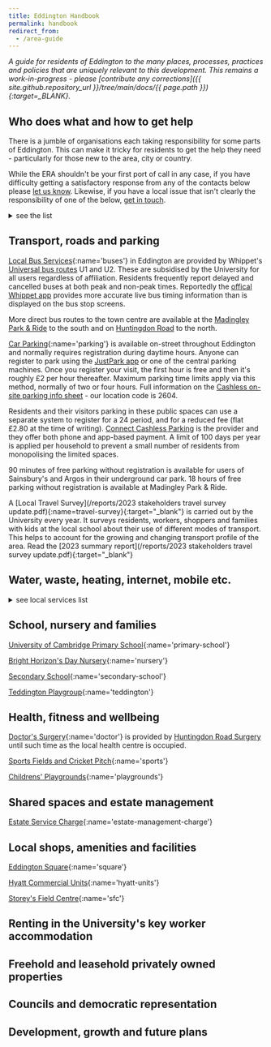 ```yaml
---
title: Eddington Handbook
permalink: handbook
redirect_from:
  - /area-guide
---
```


<i>
A guide for residents of Eddington to the many places, processes, practices and policies that are uniquely relevant to this development. This remains a work-in-progress - please [contribute any corrections]({{ site.github.repository_url }}/tree/main/docs/{{ page.path }}){:target=_BLANK}.
</i>

## Who does what and how to get help

There is a jumble of organisations each taking responsibility for some parts of Eddington. This can make it tricky for residents to get the help they need - particularly for those new to the area, city or country.

While the ERA shouldn't be your first port of call in any case, if you have difficulty getting a satisfactory response from any of the contacts below please [let us know](/contact-us). Likewise, if you have a local issue that isn't clearly the responsibility of one of the below, [get in touch](/contact-us).

<details markdown="1">
<summary>see the list</summary>

[Portal Estate Management](https://portal.eddington-cambridge.co.uk/customer-service-team/report-a-defect/){:name='portal'}
is a wrapper-company owned by the University which deals with issues relating to most shared public spaces in Eddington. This includes all roads, pavenments, cycle paths and hard and soft landscaping.
They are responsible for collecting the [Estate Service Charge](#estate-management-charge) and spending it on local maintenance, improvement and contingency planning. Though they subcontract the billing to [Vital](#vital) and the execution of estate management tasks to [Mears](#mears).
Portal can sometimes be a useful first contact for services commissioned by other parties below, such as bin collections, playing fields, play parks and questions around covenants.

[Lodge Property Services](https://eddington-cambridge.co.uk/key-worker-housing-frequently-asked-questions){:name='lodge'}
is a wrapper-company owned by the University which manages tenancy in the University's so-called "Key Worker Housing". This includes all properties in Eddington which are owned by the University and let out exclusively to their employees through their [Accommodation Service](https://www.accommodation.cam.ac.uk/). They effectively fill the role of an in-house estate agent, but maintenance of the property, its contents and shared internal spaces falls to [Portal](#portal).

[Core Sustainable Heat Management](https://find-and-update.company-information.service.gov.uk/company/10586130){:name='core'}
is a wrapper-company owned by the University responsible for heat network infrastructure in Eddington and the energy centre on Burkitt Lane. Their responsibility ends before the Heat Interface Unit within each property. Consumer billing and much of the network's maintenance is subcontracted to [Vital Energi](#vital).

[Vital Energi](https://www.vitalenergi.co.uk/){:name='vital'}
provide customer billing services to Portal and Core, for Estate Service Charge and heat usage respectively. They also run our energy centre and maintain our local heat network infrastructure as the current contract holder under Core.

[Mears](https://www.mearsgroup.co.uk/){:name='mears'}
are a national housing services operator. They provide estate management services around Eddington as the current contract holder under Portal. They also do property management for Lodge, and both of these work packages form part of a broader contract with the University outside of Eddington.

[Hill Residential](https://www.hill.co.uk/){:name='hill'}
are builders of private homes in the areas of Eddington marketed as "Knights' Park" and "Rubicon". They are responsible for snagging of their newbuild properties and the delivery of shared spaces around those buildings to Portal. The boundary between shared spaces under Portal's control and those still controlled by Hill is not well defined as it gradually moves from the latter to the former.

[Girton College](https://www.girton.cam.ac.uk/accommodation/swirles-court){:name='girton-college'}
manages Swirles Court (bounded by Turing Way, Pheasant Drive and the Ridgeway) as accommodation for mainly postgraduate students remote from the main college site at the north end of Ridgeway.

[Councils](#councils){:name='councils'}
are a uniquely complicated aspect of Eddington, sitting as we do across the city boundary and a parish boundary. Due to the private nature of the shared spaces and the non-adopted status of roads in Eddington they have fewer responsibilities here than elsewhere in the UK.

[South Cambridge District Council](https://www.scambs.gov.uk/your-council-and-democracy/contact-us){:name='district-council'}

[Cambridge City Council](https://www.cambridge.gov.uk/){:name='city-council'}

[Girton Parish Council](https://www.girton-cambs.org.uk/girton-parish-council-2/){:name='parish-council'}

[Cambridgeshire County Council](https://www.cambridgeshire.gov.uk/){:name='county-council'}

</details>

## Transport, roads and parking

[Local Bus Services](#buses){:name='buses'}
in Eddington are provided by Whippet's [Universal bus routes](https://www.whippetbus.co.uk/universal/) U1 and U2. These are subsidised by the University for all users regardless of affiliation. Residents frequently report delayed and cancelled buses at both peak and non-peak times. Reportedly the [offical Whippet app](https://www.whippetbus.co.uk/app/) provides more accurate live bus timing information than is displayed on the bus stop screens.

More direct bus routes to the town centre are available at the [Madingley Park & Ride](https://cambridgeparkandride.info/madingleyroad-times.shtml) to the south and on [Huntingdon Road](https://www.google.com/maps/dir/52.2355988,0.0882609/Thornton+Road,+Girton,+Cambridge+CB3+0LG) to the north.


[Car Parking](#parking){:name='parking'}
is available on-street throughout Eddington and normally requires registration during daytime hours. Anyone can register to park using the [JustPark app](https://www.justpark.com/) or one of the central parking machines. Once you register your visit, the first hour is free and then it's roughly £2 per hour thereafter. Maximum parking time limits apply via this method, normally of two or four hours. Full information on the [Cashless on-site parking info sheet](https://portal.eddington-cambridge.co.uk/_downloads/Eddington-Parking-Information_202309.pdf) - our location code is 2604.

Residents and their visitors parking in these public spaces can use a separate system to register for a 24 period, and for a reduced fee (flat £2.80 at the time of writing). [Connect Cashless Parking](https://www.connectcashlessparking.com/) is the provider and they offer
both phone and app-based payment. A limit of 100 days per year is applied per household to prevent a small number of residents from monopolising the limited spaces.

90 minutes of free parking without registration is available for users of Sainsbury's and Argos in their underground car park. 18 hours of free parking without registration is available at Madingley Park & Ride.


A [Local Travel Survey](/reports/2023 stakeholders travel survey update.pdf){:name=travel-survey}{:target="_blank"}
is carried out by the University every year. It surveys residents, workers, shoppers and families with kids at the local school about their use of different modes of transport. This helps to account for the growing and changing transport profile of the area.
Read the [2023 summary report](/reports/2023 stakeholders travel survey update.pdf){:target="_blank"}


## Water, waste, heating, internet, mobile etc.

<details markdown="1">
<summary>see local services list</summary>

[Broadband Internet](#internet){:name='internet'}

High speed Internet is important for resident's, especially as we carry out more work from home and have to share the same optical fibre or cable with television. We have heard a number issues and questions related to Internet provision at Eddington.

Q: I only have a 12 month fixed tenancy and/or a fixed term contract of employment dependant on research funding. I can only find 18 and 24 month Internet service contracts. Are there alternatives?

A: From 26 May 2011, as result of EU telecoms law changes, the tie-in period for new phone or broadband contracts will be limited to a maximum of 24 months. Consumers [must also be offered a choice](https://web.archive.org/web/20110704193402/http://consumers.ofcom.org.uk/2011/05/uk-consumers-benefit-from-european-telecoms-law-changes/) of contract lasting no longer than 12 months, although in practice these deals can be hard to find. We would recommend residents push providers to provide details of 12 month deals where they feel uncomfortable to enter into longer contracts.

Q: I allowed my discounted initial term to automatically renew. Now I find I am tied in to another 18 month term. What can I do?

A: Broadband providers must obtain express consent from the customer before renewing a fixed commitment period. Check to see whether this was given. Express consent is a requirement of [Ofcom's General Conditions](https://www.ofcom.org.uk/__data/assets/pdf_file/0016/112282/guidance-under-general-conditions-c1-contract-requirements.pdf#page=5) to which all UK broadband service providers must comply.

</details>

## School, nursery and families

[University of Cambridge Primary School](https://www.universityprimaryschool.org.uk/){:name='primary-school'}

[Bright Horizon's Day Nursery](https://www.brighthorizons.co.uk/our-nurseries/eddington-nursery){:name='nursery'}

[Secondary School](){:name='secondary-school'}

[Teddington Playgroup](){:name='teddington'}

## Health, fitness and wellbeing

[Doctor's Surgery](){:name='doctor'}
is provided by [Huntingdon Road Surgery](https://huntingdonroadsurgery.co.uk/) until such time as the local health centre is occupied.

[Sports Fields and Cricket Pitch](){:name='sports'}

[Childrens' Playgrounds](){:name='playgrounds'}

## Shared spaces and estate management

[Estate Service Charge](https://portal.eddington-cambridge.co.uk/estate-service-charge/){:name='estate-management-charge'}

## Local shops, amenities and facilities

[Eddington Square](){:name='square'}

[Hyatt Commercial Units](){:name='hyatt-units'}

[Storey's Field Centre](https://www.storeysfieldcentre.org.uk/){:name='sfc'}

## Renting in the University's key worker accommodation

## Freehold and leasehold privately owned properties

## Councils and democratic representation

## Development, growth and future plans
